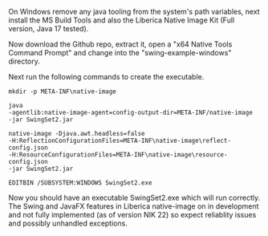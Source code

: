 On Windows remove any java tooling from the system's path variables, next install the MS Build Tools and also the Liberica Native Image Kit (Full version, Java 17 tested).

Now download the Github repo, extract it, open a "x64 Native Tools Command Prompt" and change into the "swing-example-windows" directory.

Next run the following commands to create the executable.

<code>mkdir -p META-INF\native-image</code>

<code>java -agentlib:native-image-agent=config-output-dir=META-INF/native-image -jar SwingSet2.jar</code>

<code>native-image -Djava.awt.headless=false -H:ReflectionConfigurationFiles=META-INF\native-image\reflect-config.json -H:ResourceConfigurationFiles=META-INF\native-image\resource-config.json -jar SwingSet2.jar</code>

<code>EDITBIN /SUBSYSTEM:WINDOWS SwingSet2.exe</code>

Now you should have an executable SwingSet2.exe which will run correctly. The Swing and JavaFX features in Liberica native-image on in development and not fully implemented (as of version NIK 22) so expect reliablity issues and possibly unhandled exceptions. 
